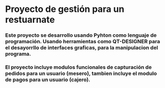 <h1>Proyecto de gestión para un restuarnate</h1>
<h3>Este proyecto se desarrollo usando Pyhton como lenguaje de programación. Usando herramientas como QT-DESIGNER para el desayorrllo de interfaces graficas, para la manipulacion del programa. </h3>
<h3>El proyecto incluye modulos funcionales de capturación de pedidos para un usuario (mesero), tambien incluye el modulo de pagos para un usuario (cajero). </h3>
